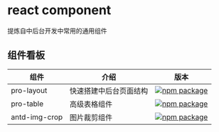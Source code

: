 # react component

提炼自中后台开发中常用的通用组件

## 组件看板

| 组件 | 介绍 | 版本 |
| --- | --- | --- |
| pro-layout | 快速搭建中后台页面结构 | [![npm package](https://img.shields.io/npm/v/@epeejs/pro-layout.svg?style=flat-square?style=flat-square)](https://www.npmjs.com/package/@epeejs/pro-layout) |
| pro-table | 高级表格组件 | [![npm package](https://img.shields.io/npm/v/@epeejs/pro-table.svg?style=flat-square?style=flat-square)](https://www.npmjs.com/package/@epeejs/pro-table) |
| antd-img-crop | 图片裁剪组件 | [![npm package](https://img.shields.io/npm/v/@epeejs/antd-img-crop.svg?style=flat-square?style=flat-square)](https://www.npmjs.com/package/@epeejs/antd-img-crop) |

